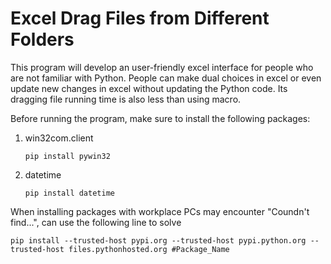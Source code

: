 # Excel Drag Files from Different Folders

This program will develop an user-friendly excel interface for people who are not familiar with Python. People can make dual choices in excel or even update new changes in excel without updating the Python code. Its dragging file running time is also less than using macro.

Before running the program, make sure to install the following packages:
1. win32com.client
   ```
   pip install pywin32
   ```
3. datetime
   ```
   pip install datetime
   ```

When installing packages with workplace PCs may encounter "Coundn't find...", can use the following line to solve
```
pip install --trusted-host pypi.org --trusted-host pypi.python.org --trusted-host files.pythonhosted.org #Package_Name
```
